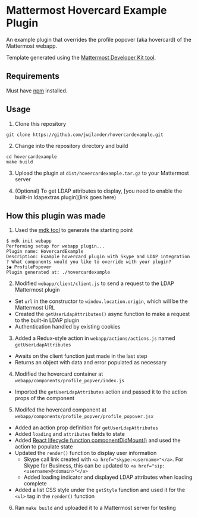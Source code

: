 # Mattermost Hovercard Example Plugin

An example plugin that overrides the profile popover (aka hovercard) of the Mattermost webapp.

Template generated using the [Mattermost Developer Kit tool](https://www.npmjs.com/package/mdk).

## Requirements

Must have [npm](https://www.npmjs.com/) installed.

## Usage

1. Clone this repository
```
git clone https://github.com/jwilander/hovercardexample.git
```
2. Change into the repository directory and build
```
cd hovercardexample
make build
```
3. Upload the plugin at `dist/hovercardexample.tar.gz` to your Mattermost server

4. (Optional) To get LDAP attributes to display, [you need to enable the built-in ldapextras plugin](link goes here)

## How this plugin was made

1. Used the [mdk tool](https://www.npmjs.com/package/mdk) to generate the starting point
```
$ mdk init webapp
Performing setup for webapp plugin...
Plugin name: HovercardExample
Description: Example hovercard plugin with Skype and LDAP integration
? What components would you like to override with your plugin?
❯◉ ProfilePopover
Plugin generated at: ./hovercardexample
```

2. Modified `webapp/client/client.js` to send a request to the LDAP Mattermost plugin
  * Set `url` in the constructor to `window.location.origin`, which will be the Mattermost URL
  * Created the `getUserLdapAttributes()` async function to make a request to the built-in LDAP plugin
  * Authentication handled by existing cookies
3. Added a Redux-style action in `webapp/actions/actions.js` named `getUserLdapAttributes`
  * Awaits on the client function just made in the last step
  * Returns an object with data and error populated as necessary
4. Modified the hovercard container at `webapp/components/profile_popver/index.js`
  * Imported the `getUserLdapAttributes` action and passed it to the action props of the component
5. Modifed the hovercard component at `webapp/components/profile_popver/profile_popover.jsx`
  * Added an action prop definition for `getUserLdapAttributes`
  * Added `loading` and `attributes` fields to state
  * Added [React lifecycle function componentDidMount()](https://facebook.github.io/react/docs/react-component.html#componentdidmount) and used the action to populate state
  * Updated the `render()` function to display user information
    * Skype call link created with `<a href="skype:<username>"</a>`. For Skype for Business, this can be updated to `<a href="sip:<username>@<domain>"</a>`
    * Added loading indicator and displayed LDAP attributes when loading complete
  * Added a list CSS style under the `getStyle` function and used it for the `<ul>` tag in the `render()` function
6. Ran `make build` and uploaded it to a Mattermost server for testing
